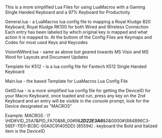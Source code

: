 This is a more simplified Lua Files for using LuaMacros with a Gaming Single Handed Keyboard and a 97% Keyboard for Productivity

General.lua - a LuaMacros lua config file to mapping a Royal Kludge B20 Keyboard, Royal Kludge RK100 for both Wired and Wireless Connection
Each entry has been labeled by which original key is mapped and what action it is mapped to.
At the buttom of the Config Files are Keymaps and Codes for most used Keys and Keycodes

VisionNWord.lua - same as above but geared towards MS Visio and MS Word for Layouts and Document Updates

Template for K512 - is a lua config file for Fantech K512 Single Handed Keyboard

Main.lua - the based Template for LuaMacros Lua Config File

GetID.lua - is a more simplified lua config file for getting the DeviceID for your Macro Keyboard, once loaded and run, press any key on the 2nd Keyboard and an entry will be visible in the console prompt, look for the Device designated as "MACROS"

Example: MACROS  :  \\?\HID#VID_25A7&PID_FA70&MI_00#9&_**2D22E3A6**_&0&0000#{884B96C3-56EF-11D1-BC8C-00A0C91405DD} [65594] :  keyboard
the Bold and Italized item is the DeviceID
